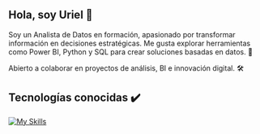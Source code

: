 ## Hola, soy Uriel 👋
Soy un Analista de Datos en formación, apasionado por transformar información en decisiones estratégicas. Me gusta explorar herramientas como Power BI, Python y SQL para crear soluciones basadas en datos. 🚀

Abierto a colaborar en proyectos de análisis, BI e innovación digital. 🛠️

## Tecnologías conocidas ✔️
[![My Skills](https://skillicons.dev/icons?i=html,css,bootstrap,py,java,js,react,mysql,postman,git,nodejs,vscode,eclipse)](https://skillicons.dev)
<!--
**UrielReyess08/UrielReyess08** is a ✨ _special_ ✨ repository because its `README.md` (this file) appears on your GitHub profile.

Here are some ideas to get you started:

- 🔭 I’m currently working on ...
- 🌱 I’m currently learning ...
- 👯 I’m looking to collaborate on ...
- 🤔 I’m looking for help with ...
- 💬 Ask me about ...
- 📫 How to reach me: ...
- 😄 Pronouns: ...
- ⚡ Fun fact: ...
-->
